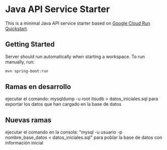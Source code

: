 # Java API Service Starter

This is a minimal Java API service starter based on [Google Cloud Run Quickstart](https://cloud.google.com/run/docs/quickstarts/build-and-deploy/deploy-java-service).

## Getting Started

Server should run automatically when starting a workspace. To run manually, run:
```sh
mvn spring-boot:run
```
## Ramas en desarrollo
ejecutar el comando: mysqldump -u root  itsudb > datos_iniciales.sql
                    para exportar los datos que han cargado en la base de datos
## Nuevas ramas
ejecutar el comando en la consola: 
                    "mysql -u usuario -p nombre_base_datos < datos_iniciales.sql"
                     para poblar la base de datos con información inicial 